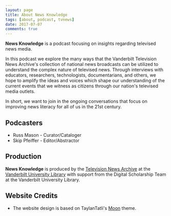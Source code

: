 ```yaml
---
layout: page
title: About News Knowledge
tags: [about, podcast, tvnews]
date: 2017-07-07
comments: true
---
```


**News Knowledge** is a podcast focusing on insights regarding televised news media.

In this podcast we explore the many ways that the Vanderbilt Television News Archive's collection of national news broadcasts can be utilized to understand the complex nature of televised news. Through interviews with educators, researchers, technologists, documentarians, and others, we hope to amplify the ideas and voices which shape our understanding of the current events that we witness as citizens through our nation's televised media outlets.

In short, we want to join in the ongoing conversations that focus on improving news literacy for all of us in the 21st century.

## Podcasters

* Russ Mason - Curator/Cataloger
* Skip Pfeiffer - Editor/Abstractor

## Production

**News Knowledge** is produced by the [Television News Archive](https://tvnews.vanderbilt.edu/) at the [Vanderbilt University Library](http://www.library.vanderbilt.edu/) with support from the Digital Scholarship Team at the Vanderbilt University Library.

## Website Credits

* The website design is based on TaylanTatli's [Moon](https://github.com/TaylanTatli/Moon) theme.


